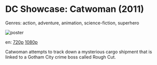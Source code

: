 # DC Showcase: Catwoman (2011)

Genres: action, adventure, animation, science-fiction, superhero

![poster](http://image.tmdb.org/t/p/w500/fdRKdbijYYLeXEru9HWQyxNtA1F.jpg)

en:
  [720p](magnet:?xt=urn:btih:FEAF17246A8AB99AF0D0C2E4811D616BFE6784F5&tr=udp://glotorrents.pw:6969/announce&tr=udp://tracker.opentrackr.org:1337/announce&tr=udp://torrent.gresille.org:80/announce&tr=udp://tracker.openbittorrent.com:80&tr=udp://tracker.coppersurfer.tk:6969&tr=udp://tracker.leechers-paradise.org:6969&tr=udp://p4p.arenabg.ch:1337&tr=udp://tracker.internetwarriors.net:1337)
  [1080p](magnet:?xt=urn:btih:5537BDCCABAC4A5437A4C750BFA0030F5B077640&tr=udp://glotorrents.pw:6969/announce&tr=udp://tracker.opentrackr.org:1337/announce&tr=udp://torrent.gresille.org:80/announce&tr=udp://tracker.openbittorrent.com:80&tr=udp://tracker.coppersurfer.tk:6969&tr=udp://tracker.leechers-paradise.org:6969&tr=udp://p4p.arenabg.ch:1337&tr=udp://tracker.internetwarriors.net:1337)
  


Catwoman attempts to track down a mysterious cargo shipment that is linked to a Gotham City crime boss called Rough Cut.